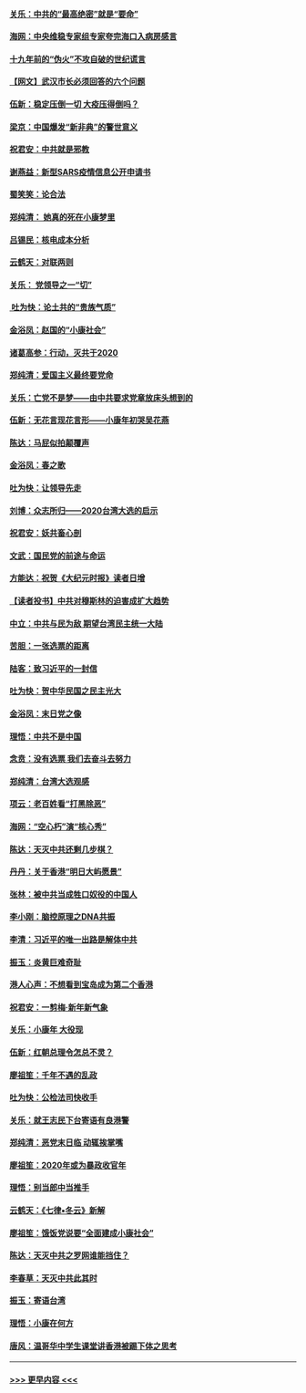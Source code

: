#### [关乐：中共的“最高绝密”就是“要命”](../pages/nsc993/n11816946.md?t=01240755) 
#### [海网：中央维稳专家组专家夸完海口入病房感言](../pages/nsc993/n11815138.md?t=01240755) 
#### [十九年前的“伪火”不攻自破的世纪谎言](../pages/nsc993/n11813238.md?t=01240755) 
#### [【网文】武汉市长必须回答的六个问题](../pages/nsc993/n11813848.md?t=01240755) 
#### [伍新：稳定压倒一切 大疫压得倒吗？](../pages/nsc993/n11812634.md?t=01240755) 
#### [梁京：中国爆发“新非典”的警世意义](../pages/nsc993/n11812554.md?t=01240755) 
#### [祝君安：中共就是邪教](../pages/nsc993/n11812431.md?t=01240755) 
#### [谢燕益：新型SARS疫情信息公开申请书](../pages/nsc993/n11808840.md?t=01240755) 
#### [蜀笑笑：论合法](../pages/nsc993/n11808064.md?t=01240755) 
#### [郑纯清： 她真的死在小康梦里](../pages/nsc993/n11806623.md?t=01240755) 
#### [吕锡民：核电成本分析](../pages/nsc993/n11806284.md?t=01240755) 
#### [云鹤天：对联两则](../pages/nsc993/n11805957.md?t=01240755) 
#### [关乐： 党领导之一“切”](../pages/nsc993/n11804505.md?t=01240755) 
#### [ 吐为快：论土共的“贵族气质”](../pages/nsc993/n11804490.md?t=01240755) 
#### [金浴凤：赵国的“小康社会”](../pages/nsc993/n11804452.md?t=01240755) 
#### [诸葛高参：行动，灭共于2020](../pages/nsc993/n11804120.md?t=01240755) 
#### [郑纯清：爱国主义最终要党命](../pages/nsc993/n11802197.md?t=01240755) 
#### [关乐：亡党不是梦——由中共要求党章放床头想到的](../pages/nsc993/n11802156.md?t=01240755) 
#### [伍新：无花言现花言形——小康年初哭吴花燕](../pages/nsc993/n11800044.md?t=01240755) 
#### [陈达：马屁似拍颠覆声](../pages/nsc993/n11800010.md?t=01240755) 
#### [金浴凤：春之歌](../pages/nsc993/n11797687.md?t=01240755) 
#### [吐为快：让领导先走](../pages/nsc993/n11797512.md?t=01240755) 
#### [刘博：众志所归——2020台湾大选的启示](../pages/nsc993/n11796878.md?t=01240755) 
#### [祝君安：妖共畜心剖](../pages/nsc993/n11794273.md?t=01240755) 
#### [文武：国民党的前途与命运](../pages/nsc993/n11794198.md?t=01240755) 
#### [方能达：祝贺《大纪元时报》读者日增](../pages/nsc993/n11793807.md?t=01240755) 
#### [【读者投书】中共对穆斯林的迫害成扩大趋势](../pages/nsc993/n11791371.md?t=01240755) 
#### [中立：中共与民为敌 期望台湾民主统一大陆](../pages/nsc993/n11790392.md?t=01240755) 
#### [苦胆：一张选票的距离](../pages/nsc993/n11788914.md?t=01240755) 
#### [陆客：致习近平的一封信](../pages/nsc993/n11788867.md?t=01240755) 
#### [吐为快：贺中华民国之民主光大](../pages/nsc993/n11788618.md?t=01240755) 
#### [金浴凤：末日党之像](../pages/nsc993/n11787475.md?t=01240755) 
#### [理悟：中共不是中国](../pages/nsc993/n11787463.md?t=01240755) 
#### [念贲：没有选票  我们去奋斗去努力](../pages/nsc993/n11787398.md?t=01240755) 
#### [郑纯清：台湾大选观感](../pages/nsc993/n11786210.md?t=01240755) 
#### [项云：老百姓看“打黑除恶”](../pages/nsc993/n11785398.md?t=01240755) 
#### [海网：“空心朽”演“核心秀”](../pages/nsc993/n11783874.md?t=01240755) 
#### [陈达：天灭中共还剩几步棋？](../pages/nsc993/n11783719.md?t=01240755) 
#### [丹丹：关于香港“明日大屿愿景”](../pages/nsc993/n11783273.md?t=01240755) 
#### [张林：被中共当成牲口奴役的中国人](../pages/nsc993/n11782397.md?t=01240755) 
#### [李小刚：脑控原理之DNA共振](../pages/nsc993/n11780962.md?t=01240755) 
#### [李清：习近平的唯一出路是解体中共](../pages/nsc993/n11780866.md?t=01240755) 
#### [振玉：炎黄巨难奇耻](../pages/nsc993/n11779632.md?t=01240755) 
#### [港人心声：不想看到宝岛成为第二个香港](../pages/nsc993/n11778817.md?t=01240755) 
#### [祝君安：一剪梅‧新年新气象](../pages/nsc993/n11776340.md?t=01240755) 
#### [关乐：小康年 大役现](../pages/nsc993/n11774213.md?t=01240755) 
#### [伍新：红朝总理令怎总不灵？](../pages/nsc993/n11770813.md?t=01240755) 
#### [廖祖笙：千年不遇的乱政](../pages/nsc993/n11770373.md?t=01240755) 
#### [吐为快：公检法司快收手](../pages/nsc993/n11770359.md?t=01240755) 
#### [关乐：就王志民下台寄语有良港警](../pages/nsc993/n11769903.md?t=01240755) 
#### [郑纯清：恶党末日临 动辄挨掌嘴](../pages/nsc993/n11769356.md?t=01240755) 
#### [廖祖笙：2020年或为暴政收官年](../pages/nsc993/n11768216.md?t=01240755) 
#### [理悟：别当郎中当推手](../pages/nsc993/n11768243.md?t=01240755) 
#### [云鹤天：《七律▪冬云》新解](../pages/nsc993/n11768204.md?t=01240755) 
#### [廖祖笙：饿饭党说要“全面建成小康社会”](../pages/nsc993/n11767482.md?t=01240755) 
#### [陈达：天灭中共之罗网谁能挡住？](../pages/nsc993/n11767465.md?t=01240755) 
#### [李春草：天灭中共此其时](../pages/nsc993/n11767452.md?t=01240755) 
#### [振玉：寄语台湾](../pages/nsc993/n11767432.md?t=01240755) 
#### [理悟：小康在何方](../pages/nsc993/n11767394.md?t=01240755) 
#### [唐风：温哥华中学生课堂讲香港被踢下体之思考](../pages/nsc993/n11766848.md?t=01240755) 

----
#### [ >>> 更早内容 <<< ](../indexes/nsc993-earlier.md)
